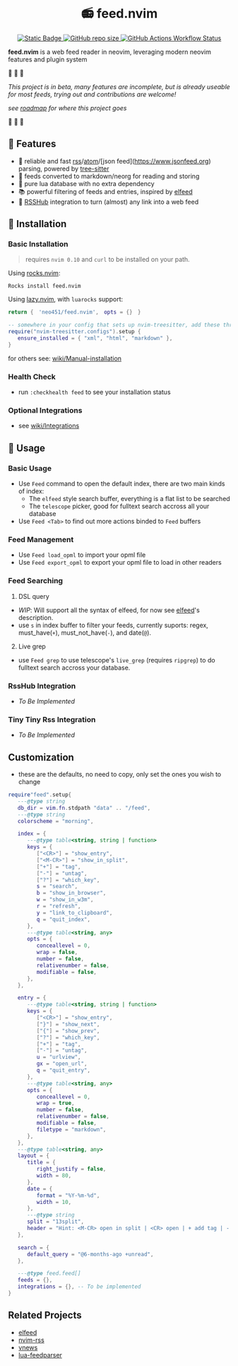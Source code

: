 <h1 align="center"> 📻 feed.nvim </h1>
<p align="center">
  <a href="https://github.com/neovim/neovim">
    <img alt="Static Badge" src="https://img.shields.io/badge/neovim-version?style=for-the-badge&logo=neovim&label=%3E%3D%200.10&color=green">
  </a>
  <a href="https://github.com/neo451/feed.nvim">
    <img alt="GitHub repo size" src="https://img.shields.io/github/repo-size/neo451/feed.nvim?style=for-the-badge&logo=hackthebox">
  </a>
  <a href="https://github.com/neo451/feed.nvim/actions/workflows/busted.yml">
  <img alt="GitHub Actions Workflow Status" src="https://img.shields.io/github/actions/workflow/status/neo451/feed.nvim/busted.yml?style=for-the-badge&label=TESTS&color=green">
  </a>
</p>

**feed.nvim** is a web feed reader in neovim, leveraging modern neovim features and plugin system

🚧 🚧 🚧

*This project is in beta, many features are incomplete, but is already useable for most feeds, trying out and contributions are welcome!*

*see [roadmap](https://github.com/neo451/feed.nvim/wiki/Roadmap) for where this project goes*

🚧 🚧 🚧

## 🌟 Features

- 🌲 reliable and fast [rss](https://en.wikipedia.org/wiki/RSS)/[atom](https://en.wikipedia.org/wiki/Atom_(web_standard))/[json feed](https://www.jsonfeed.org) parsing, powered by [tree-sitter](https://github.com/nvim-treesitter/nvim-treesitter)
- 📝 feeds converted to markdown/neorg for reading and storing
- 🏪 pure lua database with no extra dependency
- 📚 powerful filtering of feeds and entries, inspired by [elfeed](https://github.com/skeeto/elfeed)
- 📶 [RSSHub](https://github.com/DIYgod/RSSHub) integration to turn (almost) any link into a web feed

## 🚀 Installation

### Basic Installation

> requires `nvim 0.10` and `curl` to be installed on your path.

Using [rocks.nvim](https://github.com/nvim-neorocks/rocks.nvim):

```
Rocks install feed.nvim
```

Using [lazy.nvim](https://github.com/folke/lazy.nvim), with `luarocks` support:

```lua
return {　'neo451/feed.nvim',　opts = {}　}
```

```lua
-- somewhere in your config that sets up nvim-treesitter, add these three filetypes to the ensure_installed list:
require("nvim-treesitter.configs").setup {
   ensure_installed = { "xml", "html", "markdown" },
}
```

for others see: [wiki/Manual-installation](https://github.com/neo451/feed.nvim/wiki/Manual-installation)


### Health Check

- run `:checkhealth feed` to see your installation status

### Optional Integrations

- see [wiki/Integrations](https://github.com/neo451/feed.nvim/wiki/Integrations)

## 🔖 Usage

### Basic Usage

- Use `Feed` command to open the default index, there are two main kinds of index:
  - The `elfeed` style search buffer, everything is a flat list to be searched
  - The `telescope` picker, good for fulltext search accross all your database
- Use `Feed <Tab>` to find out more actions binded to `Feed` buffers

### Feed Management

- Use `Feed load_opml` to import your opml file
- Use `Feed export_opml` to export your opml file to load in other readers

### Feed Searching

1. DSL query
  - *WIP*: Will support all the syntax of elfeed, for now see [elfeed](https://github.com/skeeto/elfeed/tree/master?tab=readme-ov-file#filter-syntax)'s description.
  - use `s` in index buffer to filter your feeds, currently suports: regex, must_have(`+`), must_not_have(`-`), and date(`@`).

2. Live grep
  - use `Feed grep` to use telescope's `live_grep` (requires `ripgrep`) to do fulltext search accross your database.

### RssHub Integration

- *To Be Implemented*

### Tiny Tiny Rss Integration

- *To Be Implemented*

## Customization

- these are the defaults, no need to copy, only set the ones you wish to change

```lua
require"feed".setup{
   ---@type string
   db_dir = vim.fn.stdpath "data" .. "/feed",
   ---@type string
   colorscheme = "morning",

   index = {
      ---@type table<string, string | function>
      keys = {
         ["<CR>"] = "show_entry",
         ["<M-CR>"] = "show_in_split",
         ["+"] = "tag",
         ["-"] = "untag",
         ["?"] = "which_key",
         s = "search",
         b = "show_in_browser",
         w = "show_in_w3m",
         r = "refresh",
         y = "link_to_clipboard",
         q = "quit_index",
      },
      ---@type table<string, any>
      opts = {
         conceallevel = 0,
         wrap = false,
         number = false,
         relativenumber = false,
         modifiable = false,
      },
   },

   entry = {
      ---@type table<string, string | function>
      keys = {
         ["<CR>"] = "show_entry",
         ["}"] = "show_next",
         ["{"] = "show_prev",
         ["?"] = "which_key",
         ["+"] = "tag",
         ["-"] = "untag",
         u = "urlview",
         gx = "open_url",
         q = "quit_entry",
      },
      ---@type table<string, any>
      opts = {
         conceallevel = 0,
         wrap = true,
         number = false,
         relativenumber = false,
         modifiable = false,
         filetype = "markdown",
      },
   },
   ---@type table<string, any>
   layout = {
      title = {
         right_justify = false,
         width = 80,
      },
      date = {
         format = "%Y-%m-%d",
         width = 10,
      },
      ---@type string
      split = "13split",
      header = "Hint: <M-CR> open in split | <CR> open | + add tag | - remove tag | ? help", -- To be implemented
   },

   search = {
      default_query = "@6-months-ago +unread",
   },

   ---@type feed.feed[]
   feeds = {},
   integrations = {}, -- To be implemented
}

```

## Related Projects

- [elfeed](https://github.com/skeeto/elfeed)
- [nvim-rss](https://github.com/EMPAT94/nvim-rss)
- [vnews](https://github.com/danchoi/vnews)
- [lua-feedparser](https://github.com/slact/lua-feedparser)

